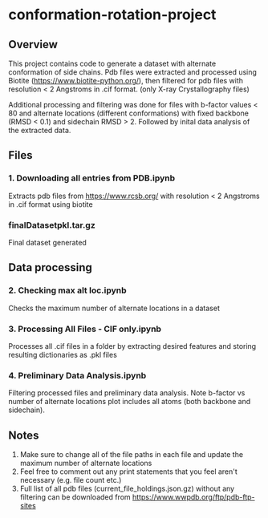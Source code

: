 # conformation-rotation-project
## Overview
This project contains code to generate a dataset with alternate conformation of side chains. Pdb files were extracted and processed using Biotite (https://www.biotite-python.org/), then filtered for pdb files with resolution < 2 Angstroms in .cif format. (only X-ray Crystallography files) 

Additional processing and filtering was done for files with b-factor values < 80 and alternate locations (different conformations) with fixed backbone (RMSD < 0.1) and sidechain RMSD > 2. Followed by inital data analysis of the extracted data.

## Files
### 1. Downloading all entries from PDB.ipynb
Extracts pdb files from https://www.rcsb.org/ with resolution < 2 Angstroms in .cif format using biotite

### finalDatasetpkl.tar.gz
Final dataset generated

## Data processing
### 2. Checking max alt loc.ipynb
Checks the maximum number of alternate locations in a dataset

### 3. Processing All Files - CIF only.ipynb
Processes all .cif files in a folder by extracting desired features and storing resulting dictionaries as .pkl files

### 4. Preliminary Data Analysis.ipynb
Filtering processed files and preliminary data analysis. Note b-factor vs number of alternate locations plot includes all atoms (both backbone and sidechain).

## Notes
1. Make sure to change all of the file paths in each file and update the maximum number of alternate locations
2. Feel free to comment out any print statements that you feel aren't necessary (e.g. file count etc.)
3. Full list of all pdb files (current_file_holdings.json.gz) without any filtering can be downloaded from https://www.wwpdb.org/ftp/pdb-ftp-sites 
